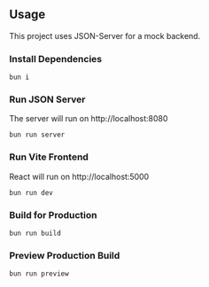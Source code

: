 ## Usage

This project uses JSON-Server for a mock backend.

### Install Dependencies

```fish
bun i
```

### Run JSON Server

The server will run on http://localhost:8080

```fish
bun run server
```

### Run Vite Frontend

React will run on http://localhost:5000

```fish
bun run dev
```

### Build for Production

```fish
bun run build
```

### Preview Production Build

```fish
bun run preview
```
